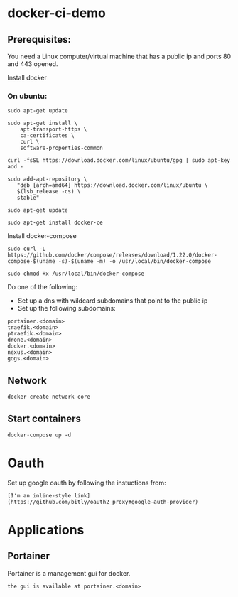 # docker-ci-demo

## Prerequisites:
You need a Linux computer/virtual machine that has a public ip and ports 80 and 443 opened.

Install docker

### On ubuntu:
```
sudo apt-get update

sudo apt-get install \
    apt-transport-https \
    ca-certificates \
    curl \
    software-properties-common
    
curl -fsSL https://download.docker.com/linux/ubuntu/gpg | sudo apt-key add -

sudo add-apt-repository \
   "deb [arch=amd64] https://download.docker.com/linux/ubuntu \
   $(lsb_release -cs) \
   stable"
  
sudo apt-get update

sudo apt-get install docker-ce
```

Install docker-compose
```
sudo curl -L https://github.com/docker/compose/releases/download/1.22.0/docker-compose-$(uname -s)-$(uname -m) -o /usr/local/bin/docker-compose

sudo chmod +x /usr/local/bin/docker-compose
```

Do one of the following:
- Set up a dns with wildcard subdomains that point to the public ip
- Set up the following subdomains: 
```
portainer.<domain>
traefik.<domain>
ptraefik.<domain>
drone.<domain>
docker.<domain>
nexus.<domain>
gogs.<domain>
```

## Network
```
docker create network core
```

## Start containers
```
docker-compose up -d
```
# Oauth
Set up google oauth by following the instuctions from:
```
[I'm an inline-style link](https://github.com/bitly/oauth2_proxy#google-auth-provider)
```


# Applications
## Portainer
Portainer is a management gui for docker. 
```
the gui is available at portainer.<domain>
```
